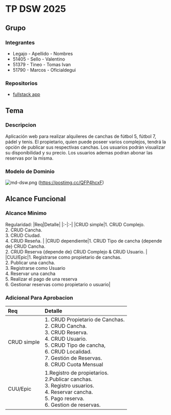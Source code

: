 # TP DSW 2025

## Grupo
### Integrantes
* Legajo - Apellido - Nombres
* 51405 - Sello - Valentino
* 51379 - Tineo - Tomas Ivan
* 51790 - Marcos - Oficialdegui


### Repositorios
* [fullstack app](https://github.com/TomasTineo/Complejos-futbol)

## Tema
### 
### Descripcion 
Aplicación web para realizar alquileres de canchas de fútbol 5, fútbol 7, pádel y tenis. El propietario, quien puede poseer varios complejos, tendrá la opción de publicar sus respectivas canchas. Los usuarios podrán visualizar su disponibilidad y su precio. Los usuarios ademas podran abonar las reservas por la misma.

### Modelo de Dominio
 ![md-dsw.png](https://i.postimg.cc/0Nj3SvBb/MDCanchas.jpg)
 (https://postimg.cc/QFP4hcxF)

## Alcance Funcional
### Alcance Minimo 

Regularidad:
|Req|Detalle|
|:-|:-|
|CRUD simple|1. CRUD Complejo.<br> 2. CRUD Cancha. <br> 3. CRUD Ciudad. <br> 4. CRUD Reseña. |
|CRUD dependiente|1. CRUD Tipo de cancha {depende de} CRUD Cancha. <br>2. CRUD Reserva {depende de} CRUD Complejo & CRUD Usuario. |
|CUU/Epic|1. Registrarse como propietario de canchas. <br>2. Publicar una cancha. <br> 3. Registrarse como Usuario <br> 4. Reservar una cancha <br> 5. Realizar el pago de una reserva <br> 6. Gestionar reservas como propietario o usuario|

### Adicional Para Aprobacion 

|Req|Detalle|
|:-|:-|
|CRUD simple|1. CRUD Propietario de Canchas.<br> 2. CRUD Cancha. <br> 3. CRUD Reserva. <br> 4. CRUD Usuario.  <br> 5. CRUD Tipo de cancha, <br> 6. CRUD Localidad. <br> 7. Gestión de Reservas. <br> 8. CRUD Cuota Mensual 
|CUU/Epic| 1.Registro de propietarios. <br> 2.Publicar canchas.<br> 3. Registro usuarios. <br> 4. Reservar cancha. <br> 5. Pago reserva. <br> 6. Gestion de reservas.
